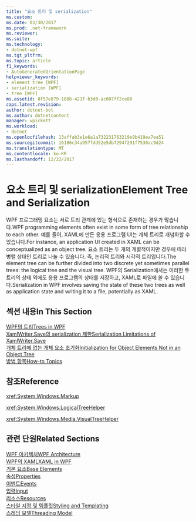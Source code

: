 ```yaml
---
title: "요소 트리 및 serialization"
ms.custom: 
ms.date: 03/30/2017
ms.prod: .net-framework
ms.reviewer: 
ms.suite: 
ms.technology:
- dotnet-wpf
ms.tgt_pltfrm: 
ms.topic: article
f1_keywords:
- AutoGeneratedOrientationPage
helpviewer_keywords:
- element tree [WPF]
- serialization [WPF]
- tree [WPF]
ms.assetid: 8f57e879-180b-421f-b3d0-ac007ff2ce80
caps.latest.revision: 
author: dotnet-bot
ms.author: dotnetcontent
manager: wpickett
ms.workload:
- dotnet
ms.openlocfilehash: 13affab3e1e6a1a732231763219e9b419ea7ea51
ms.sourcegitcommit: 16186c34a957fdd52e5db7294f291f7530ac9d24
ms.translationtype: MT
ms.contentlocale: ko-KR
ms.lasthandoff: 12/22/2017
---
```

# <a name="element-tree-and-serialization"></a><span data-ttu-id="b79fc-102">요소 트리 및 serialization</span><span class="sxs-lookup"><span data-stu-id="b79fc-102">Element Tree and Serialization</span></span>
<span data-ttu-id="b79fc-103">WPF 프로그래밍 요소는 서로 트리 관계에 있는 형식으로 존재하는 경우가 많습니다.</span><span class="sxs-lookup"><span data-stu-id="b79fc-103">WPF programming elements often exist in some form of tree relationship to each other.</span></span> <span data-ttu-id="b79fc-104">예를 들어, XAML에 만든 응용 프로그램 UI는 개체 트리로 개념화할 수 있습니다.</span><span class="sxs-lookup"><span data-stu-id="b79fc-104">For instance, an application UI created in XAML can be conceptualized as an object tree.</span></span> <span data-ttu-id="b79fc-105">요소 트리는 두 개의 개별적이지만 경우에 따라 병렬 상태인 트리로 나눌 수 있습니다. 즉, 논리적 트리와 시각적 트리입니다.</span><span class="sxs-lookup"><span data-stu-id="b79fc-105">The element tree can be further divided into two discrete yet sometimes parallel trees: the logical tree and the visual tree.</span></span> <span data-ttu-id="b79fc-106">WPF의 Serialization에서는 이러한 두 트리의 상태 외에도 응용 프로그램의 상태를 저장하고, XAML로 파일에 쓸 수 있습니다.</span><span class="sxs-lookup"><span data-stu-id="b79fc-106">Serialization in WPF involves saving the state of these two trees as well as application state and writing it to a file, potentially as XAML.</span></span>  
  
## <a name="in-this-section"></a><span data-ttu-id="b79fc-107">섹션 내용</span><span class="sxs-lookup"><span data-stu-id="b79fc-107">In This Section</span></span>  
 [<span data-ttu-id="b79fc-108">WPF의 트리</span><span class="sxs-lookup"><span data-stu-id="b79fc-108">Trees in WPF</span></span>](../../../../docs/framework/wpf/advanced/trees-in-wpf.md)  
 [<span data-ttu-id="b79fc-109">XamlWriter.Save의 serialization 제한</span><span class="sxs-lookup"><span data-stu-id="b79fc-109">Serialization Limitations of XamlWriter.Save</span></span>](../../../../docs/framework/wpf/advanced/serialization-limitations-of-xamlwriter-save.md)  
 [<span data-ttu-id="b79fc-110">개체 트리에 없는 개체 요소 초기화</span><span class="sxs-lookup"><span data-stu-id="b79fc-110">Initialization for Object Elements Not in an Object Tree</span></span>](../../../../docs/framework/wpf/advanced/initialization-for-object-elements-not-in-an-object-tree.md)  
 [<span data-ttu-id="b79fc-111">방법 항목</span><span class="sxs-lookup"><span data-stu-id="b79fc-111">How-to Topics</span></span>](../../../../docs/framework/wpf/advanced/element-tree-and-serialization-how-to-topics.md)  
  
## <a name="reference"></a><span data-ttu-id="b79fc-112">참조</span><span class="sxs-lookup"><span data-stu-id="b79fc-112">Reference</span></span>  
 <xref:System.Windows.Markup>  
  
 <xref:System.Windows.LogicalTreeHelper>  
  
 <xref:System.Windows.Media.VisualTreeHelper>  
  
## <a name="related-sections"></a><span data-ttu-id="b79fc-113">관련 단원</span><span class="sxs-lookup"><span data-stu-id="b79fc-113">Related Sections</span></span>  
 [<span data-ttu-id="b79fc-114">WPF 아키텍처</span><span class="sxs-lookup"><span data-stu-id="b79fc-114">WPF Architecture</span></span>](../../../../docs/framework/wpf/advanced/wpf-architecture.md)  
  [<span data-ttu-id="b79fc-115">WPF의 XAML</span><span class="sxs-lookup"><span data-stu-id="b79fc-115">XAML in WPF</span></span>](../../../../docs/framework/wpf/advanced/xaml-in-wpf.md)  
  [<span data-ttu-id="b79fc-116">기본 요소</span><span class="sxs-lookup"><span data-stu-id="b79fc-116">Base Elements</span></span>](../../../../docs/framework/wpf/advanced/base-elements.md)  
  [<span data-ttu-id="b79fc-117">속성</span><span class="sxs-lookup"><span data-stu-id="b79fc-117">Properties</span></span>](../../../../docs/framework/wpf/advanced/properties-wpf.md)  
  [<span data-ttu-id="b79fc-118">이벤트</span><span class="sxs-lookup"><span data-stu-id="b79fc-118">Events</span></span>](../../../../docs/framework/wpf/advanced/events-wpf.md)  
  [<span data-ttu-id="b79fc-119">입력</span><span class="sxs-lookup"><span data-stu-id="b79fc-119">Input</span></span>](../../../../docs/framework/wpf/advanced/input-wpf.md)  
  [<span data-ttu-id="b79fc-120">리소스</span><span class="sxs-lookup"><span data-stu-id="b79fc-120">Resources</span></span>](../../../../docs/framework/wpf/advanced/resources-wpf.md)  
  [<span data-ttu-id="b79fc-121">스타일 지정 및 템플릿</span><span class="sxs-lookup"><span data-stu-id="b79fc-121">Styling and Templating</span></span>](../../../../docs/framework/wpf/controls/styling-and-templating.md)  
  [<span data-ttu-id="b79fc-122">스레딩 모델</span><span class="sxs-lookup"><span data-stu-id="b79fc-122">Threading Model</span></span>](../../../../docs/framework/wpf/advanced/threading-model.md)
